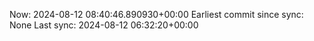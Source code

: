Now: 2024-08-12 08:40:46.890930+00:00 Earliest commit since sync: None Last sync: 2024-08-12 06:32:20+00:00
